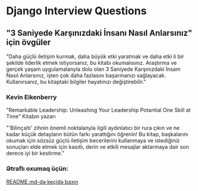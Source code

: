 # Django Interview Questions

## "3 Saniyede Karşınızdaki İnsanı Nasıl Anlarsınız" için övgüler
"Daha güçlü iletişim kurmak, daha büyük etki yaratmak ve daha etki­ li bir şekilde liderlik etmek istiyorsanız, bu kitabı okumalısınız. Araştır­ma ve gerçek yaşam uygulamalanyla dolu olan 3 Saniyede Karşınızdaki İnsam Nasıl Anlarsınız, işten çok daha fazlasını başarmanızı sağlayacak. Kullanırsanız, bu kitaptaki bilgiler hayatınızı değiştirebilir."
### Kevin Eikenberry
"Remarkable Leadership: Unleashing Your Leadership Potantial One Skill at Time" Kitabın yazarı

"'Bilinçaltı' zihnin önemli noktalanyla ilgili aydınlatıcı bir rura çıkın ve ne kadar küçük detayların bütün farkı yarattığını öğrenin! Bu kitap, başkalarını okumak için sözsüz güçlü iletişim becerilerini kullanmaya ve istediğiniz sonuçları elde etmek için kasıtlı, derin ve etkili mesajlar aktarmaya dair son derece iyi bir kestirme."
### Ətraflı oxumaq üçün:
[README.md-də keçidə baxın](#django-nun-kontekst-prosessorlar%C4%B1n%C4%B1n-m%C9%99qs%C9%99dini-izah-edin)

